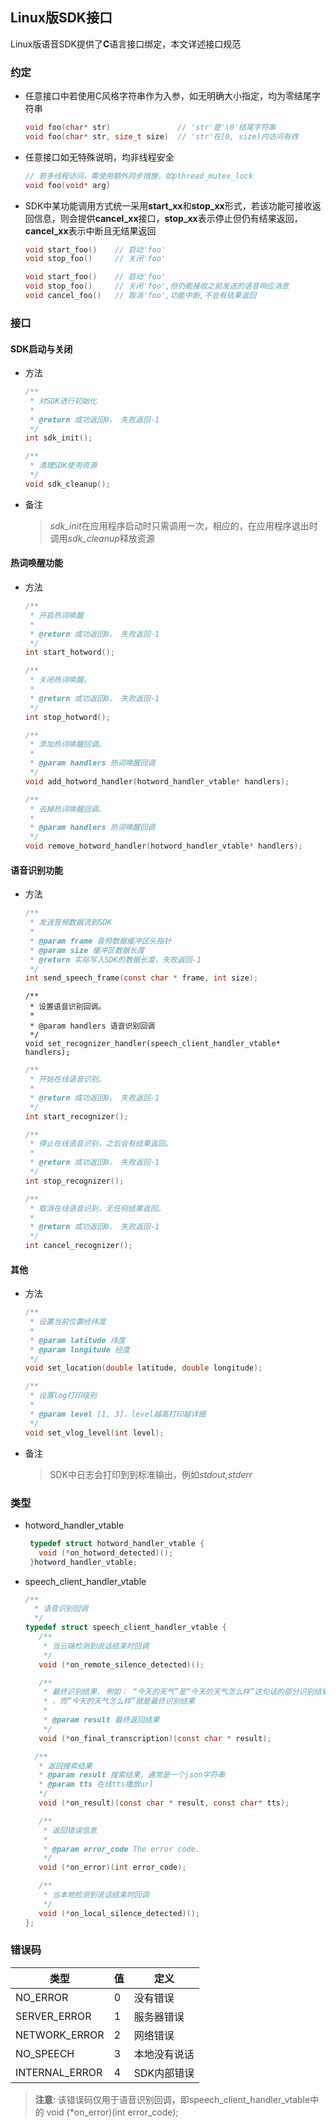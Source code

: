 ## Linux版SDK接口
Linux版语音SDK提供了**C**语言接口绑定，本文详述接口规范

### 约定
 - 任意接口中若使用C风格字符串作为入参，如无明确大小指定，均为零结尾字符串
    ```c  
    void foo(char* str)               // 'str'是'\0'结尾字符串
    void foo(char* str, size_t size)  // 'str'在[0, size)内访问有效
    ```
 - 任意接口如无特殊说明，均非线程安全
    ```c
    // 若多线程访问，需使用额外同步措施，如pthread_mutex_lock
    void foo(void* arg)  
    ```
 - SDK中某功能调用方式统一采用**start_xx**和**stop_xx**形式，若该功能可接收返回信息，则会提供**cancel_xx**接口，**stop_xx**表示停止但仍有结果返回，**cancel_xx**表示中断且无结果返回
     ```c
    void start_foo()    // 启动'foo'
    void stop_foo()     // 关闭'foo'
    ```
    ```c
    void start_foo()    // 启动'foo'
    void stop_foo()     // 关闭'foo',但仍能接收之前发送的语音响应消息
    void cancel_foo()   // 取消'foo',功能中断,不会有结果返回
    ```
 
### 接口
#### SDK启动与关闭
- 方法  
    ```c
    /**
     * 对SDK进行初始化
     *
     * @return 成功返回0， 失败返回-1
     */
    int sdk_init();
    ```  
    ```c
    /**
     * 清理SDK使用资源
     */
    void sdk_cleanup();
    ```  
- 备注　
    > *sdk_init*在应用程序启动时只需调用一次，相应的，在应用程序退出时调用*sdk_cleanup*释放资源

#### 热词唤醒功能
- 方法  
    ```c
    /**
     * 开启热词唤醒
     *
     * @return 成功返回0， 失败返回-1
     */
    int start_hotword();
    ```  
    ```c
    /**
     * 关闭热词唤醒。
     *
     * @return 成功返回0， 失败返回-1
     */
    int stop_hotword();
    ```  
    ```c
    /**
     * 添加热词唤醒回调。
     *
     * @param handlers 热词唤醒回调
     */
    void add_hotword_handler(hotword_handler_vtable* handlers);
    ```  
    ```c
    /**
     * 去掉热词唤醒回调。
     *
     * @param handlers 热词唤醒回调
     */
    void remove_hotword_handler(hotword_handler_vtable* handlers);
    ```  

#### 语音识别功能
- 方法  
    ```c
    /**
     * 发送音频数据流到SDK
     *
     * @param frame 音频数据缓冲区头指针
     * @param size 缓冲区数据长度
     * @return 实际写入SDK的数据长度，失败返回-1
     */
    int send_speech_frame(const char * frame, int size);
    ```  
    ```
    /**
     * 设置语音识别回调。
     *
     * @param handlers 语音识别回调
     */
    void set_recognizer_handler(speech_client_handler_vtable* handlers);
    ```  
    ```c
    /**
     * 开始在线语音识别。
     *
     * @return 成功返回0， 失败返回-1
     */
    int start_recognizer();
    ```  
    ```c
    /**
     * 停止在线语音识别，之后会有结果返回。
     *
     * @return 成功返回0， 失败返回-1
     */
    int stop_recognizer();
    ```  
    ```c
    /**
     * 取消在线语音识别，无任何结果返回。
     *
     * @return 成功返回0， 失败返回-1
     */
    int cancel_recognizer();
    ```

#### 其他
- 方法
    ```cpp
    /**
     * 设置当前位置经纬度
     *
     * @param latitude 纬度
     * @param longitude 经度
     */
    void set_location(double latitude, double longitude);
    ```
    ```c
    /**
     * 设置log打印级别
     *
     * @param level [1, 3]，level越高打印越详细
     */
    void set_vlog_level(int level);
    ```
- 备注　
    > SDK中日志会打印到到标准输出，例如*stdout,stderr*

### 类型
- hotword_handler_vtable
    ```c
     typedef struct hotword_handler_vtable {
       void (*on_hotword_detected)();
     }hotword_handler_vtable;
    ```

- speech_client_handler_vtable
    ```c
    /**
      * 语音识别回调
      */
    typedef struct speech_client_handler_vtable {
       /**
        * 当云端检测到说话结束时回调
        */
       void (*on_remote_silence_detected)();

       /**
        * 最终识别结果. 例如： “今天的天气”是“今天的天气怎么样”这句话的部分识别结果
        * ，而“今天的天气怎么样”就是最终识别结果
        *
        * @param result 最终返回结果
        */
       void (*on_final_transcription)(const char * result);

      /**
       * 返回搜索结果
       * @param result 搜索结果，通常是一个json字符串
       * @param tts 在线tts播放url
       */
       void (*on_result)(const char * result, const char* tts);

       /**
        * 返回错误信息
        *
        * @param error_code The error code.
        */
       void (*on_error)(int error_code);

       /**
        * 当本地检测到说话结束时回调
        */
       void (*on_local_silence_detected)();
    };
    ```

### 错误码
|类型　　　　　 |值 | 定义         |
| --------------|---|--------------|
| NO_ERROR      | 0 | 没有错误     |
| SERVER_ERROR  | 1 | 服务器错误   |
| NETWORK_ERROR | 2 | 网络错误     |
| NO_SPEECH     | 3 | 本地没有说话 |
| INTERNAL_ERROR| 4 | SDK内部错误  |
>**注意**: 该错误码仅用于语音识别回调，即speech_client_handler_vtable中的
 void (*on_error)(int error_code);

